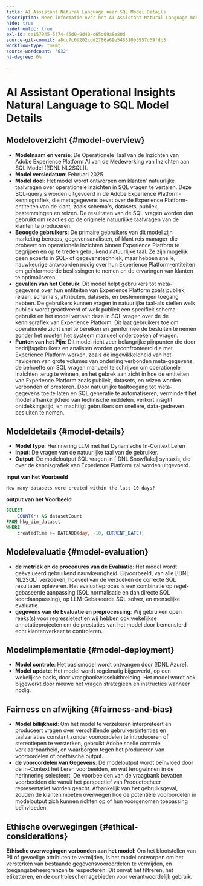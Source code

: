 ```yaml
---
title: AI Assistant Natural Language naar SQL Model Details
description: Meer informatie over het AI Assistant Natural Language-model van SQL.
hide: true
hidefromtoc: true
exl-id: ca157945-5f74-45d0-9d40-c65d09a8e80d
source-git-commit: a8cc7c6f202cdd2786a69e548810b3957d69fdb3
workflow-type: tm+mt
source-wordcount: '632'
ht-degree: 0%

---
```


# AI Assistant Operational Insights Natural Language to SQL Model Details

## Modeloverzicht {#model-overview}

* **Modelnaam en versie**: De Operationele Taal van de Inzichten van Adobe Experience Platform AI van de Medewerking van Inzichten aan SQL Model ([!DNL NL2SQL]).
* **Model versiedatum**: Februari 2025
* **Model doel**: Het model wordt ontworpen om klanten&#39; natuurlijke taalvragen over operationele inzichten in SQL vragen te vertalen. Deze SQL-query&#39;s worden uitgevoerd in de Adobe Experience Platform-kennisgrafiek, die metagegevens bevat over de Experience Platform-entiteiten van de klant, zoals schema&#39;s, datasets, publiek, bestemmingen en reizen. De resultaten van de SQL vragen worden dan gebruikt om reacties op de originele natuurlijke taalvragen van de klanten te produceren.
* **Beoogde gebruikers**: De primaire gebruikers van dit model zijn marketing beroeps, gegevensanalisten, of klant reis manager-die probeert om operationele inzichten binnen Experience Platform te begrijpen en op te treden gebruikend natuurlijke taal. Ze zijn mogelijk geen experts in SQL- of gegevenstechniek, maar hebben snelle, nauwkeurige antwoorden nodig over hun Experience Platform-entiteiten om geïnformeerde beslissingen te nemen en de ervaringen van klanten te optimaliseren.
* **gevallen van het Gebruik**: Dit model helpt gebruikers tot meta-gegevens over hun entiteiten van Experience Platform zoals publiek, reizen, schema&#39;s, attributen, datasets, en bestemmingen toegang hebben. De gebruikers kunnen vragen in natuurlijke taal-als stellen welk publiek wordt geactiveerd of welk publiek een specifiek schema-gebruikt en het model vertaalt deze in SQL vragen over de de kennisgrafiek van Experience Platform. Dit laat gebruikers toe om operationele zicht snel te bereiken en geïnformeerde besluiten te nemen zonder het moeten het systeem manueel onderzoeken of vragen.
* **Punten van het Pijn**: Dit model richt zeer belangrijke pijnpunten die door bedrijfsgebruikers en analisten worden geconfronteerd die met Experience Platform werken, zoals de ingewikkeldheid van het navigeren van grote volumes van onderling verbonden meta-gegevens, de behoefte om SQL vragen manueel te schrijven om operationele inzichten terug te winnen, en het gebrek aan zicht in hoe de entiteiten van Experience Platform zoals publiek, datasets, en reizen worden verbonden of presteren. Door natuurlijke taaltoegang tot meta-gegevens toe te laten en SQL generatie te automatiseren, vermindert het model afhankelijkheid van technische middelen, verkort insight ontdekkingstijd, en machtigt gebruikers om snellere, data-gedreven besluiten te nemen.

## Modeldetails {#model-details}

* **Model type**: Herinnering LLM met het Dynamische In-Context Leren
* **Input**: De vragen van de natuurlijke taal van de gebruiker.
* **Output**: De modeloutput SQL vragen in [!DNL Snowflake] syntaxis, die over de kennisgrafiek van Experience Platform zal worden uitgevoerd.

**input van het Voorbeeld**

```console
How many datasets were created within the last 10 days?
```

**output van het Voorbeeld**

```SQL
SELECT
    COUNT(*) AS datasetCount 
FROM hkg_dim_dataset 
WHERE
    createdTime >= DATEADD(day, -10, CURRENT_DATE);
```

## Modelevaluatie {#model-evaluation}

* **de metriek en de procedures van de Evaluatie**: Het model wordt geëvalueerd gebruikend nauwkeurigheid. Bijvoorbeeld, van alle [!DNL NL2SQL] verzoeken, hoeveel van de verzoeken de correcte SQL resultaten opleveren. Het evaluatieproces is een combinatie op regel-gebaseerde aanpassing (SQL normalisatie en dan directe SQL koordaanpassing), op LLM-Gebaseerde SQL solver, en menselijke evaluatie.
* **gegevens van de Evaluatie en preprocessing**: Wij gebruiken open reeks(s) voor regressietest en wij hebben ook wekelijkse annotatieprojecten om de prestaties van het model door bemonsterd echt klantenverkeer te controleren.

## Modelimplementatie {#model-deployment}

* **Model controle**: Het basismodel wordt ontvangen door [!DNL Azure].
* **Model update**: Het model wordt regelmatig bijgewerkt, op een wekelijkse basis, door vraagbankwisseluitbreiding. Het model wordt ook bijgewerkt door nieuwe het vragen strategieën en instructies wanneer nodig.

## Fairness en afwijking {#fairness-and-bias}

* **Model billijkheid**: Om het model te verzekeren interpreteert en produceert vragen over verschillende gebruikersintenties en taalvariaties constant zonder vooroordelen te introduceren of stereotiepen te versterken, gebruikt Adobe snelle controle, verklaarbaarheid, en waarborgen tegen het produceren van vooroordelen of onethische output.
* **de vooroordelen van Gegevens**: De modeloutput wordt beïnvloed door de In-Context het Leren voorbeelden, en wat terugwinnen in de herinnering selecteert. De voorbeelden van de vraagbank bevatten voorbeelden die vanuit het perspectief van Productbeheer representatief worden geacht. Afhankelijk van het gebruiksgeval, zouden de klanten moeten overwegen hoe de potentiële vooroordelen in modeloutput zich kunnen richten op of hun voorgenomen toepassing beïnvloeden.

## Ethische overwegingen {#ethical-considerations}

**Ethische overwegingen verbonden aan het model**: Om het blootstellen van PII of gevoelige attributen te vermijden, is het model ontworpen om het versterken van bestaande gegevensvooroordelen te vermijden, en toegangsbeheergrenzen te respecteren. Dit omvat het filtreren, het etiketteren, en de controleschemagebieden voor verantwoordelijk gebruik.
